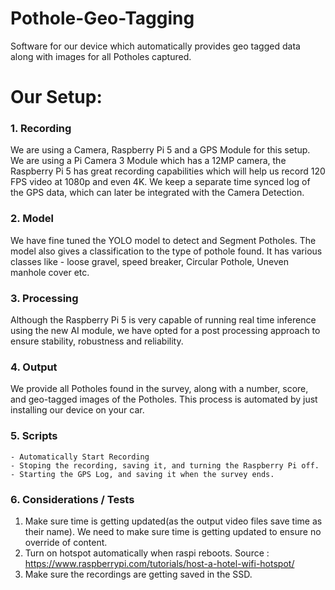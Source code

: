 # Pothole-Geo-Tagging
Software for our device which automatically provides geo tagged data along with images for all Potholes captured.

# Our Setup:

### 1. Recording
We are using a Camera, Raspberry Pi 5 and a GPS Module for this setup.
We are using a Pi Camera 3 Module which has a 12MP camera, the Raspberry Pi 5 has great recording capabilities which will help us record 120 FPS video at 1080p and even 4K. We keep a separate time synced log of the GPS data, which can later be integrated with the Camera Detection.

### 2. Model 
We have fine tuned the YOLO model to detect and Segment Potholes. The model also gives a classification to the type of pothole found. It has various classes like - loose gravel, speed breaker, Circular Pothole, Uneven manhole cover etc.

### 3. Processing
Although the Raspberry Pi 5 is very capable of running real time inference using the new AI module, we have opted for a post processing approach to ensure stability, robustness and reliability.

### 4. Output
We provide all Potholes found in the survey, along with a number, score, and geo-tagged images of the Potholes. This process is automated by just installing our device on your car.



### 5. Scripts
    - Automatically Start Recording
    - Stoping the recording, saving it, and turning the Raspberry Pi off.
    - Starting the GPS Log, and saving it when the survey ends.



### 6. Considerations / Tests

1. Make sure time is getting updated(as the output video files save time as their name). We need to make sure time is getting updated to ensure no override of content. 
2. Turn on hotspot automatically when raspi reboots. Source : https://www.raspberrypi.com/tutorials/host-a-hotel-wifi-hotspot/
3. Make sure the recordings are getting saved in the SSD.

